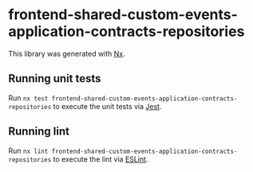 # frontend-shared-custom-events-application-contracts-repositories

This library was generated with [Nx](https://nx.dev).

## Running unit tests

Run `nx test frontend-shared-custom-events-application-contracts-repositories` to execute the unit tests via [Jest](https://jestjs.io).

## Running lint

Run `nx lint frontend-shared-custom-events-application-contracts-repositories` to execute the lint via [ESLint](https://eslint.org/).
